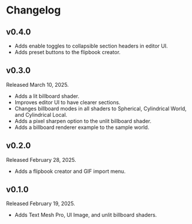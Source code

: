 # Changelog

## v0.4.0

- Adds enable toggles to collapsible section headers in editor UI.
- Adds preset buttons to the flipbook creator.

## v0.3.0

Released March 10, 2025.

- Adds a lit billboard shader.
- Improves editor UI to have clearer sections.
- Changes billboard modes in all shaders to Spherical, Cylindrical World, and Cylindrical Local.
- Adds a pixel sharpen option to the unlit billboard shader.
- Adds a billboard renderer example to the sample world.

## v0.2.0

Released February 28, 2025.

- Adds a flipbook creator and GIF import menu.

## v0.1.0

Released February 19, 2025.

- Adds Text Mesh Pro, UI Image, and unlit billboard shaders.
